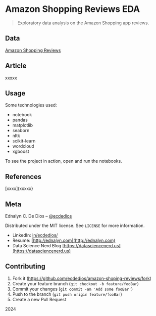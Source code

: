 # Amazon Shopping Reviews EDA

> Exploratory data analysis on the Amazon Shopping app reviews.

## Data

[Amazon Shopping Reviews](https://www.kaggle.com/datasets/ashishkumarak/amazon-shopping-reviews-daily-updated/data)

## Article

xxxxx

## Usage

Some technologies used:

- notebook
- pandas
- matplotlib
- seaborn
- nltk
- scikit-learn
- wordcloud
- xgboost

To see the project in action, open and run the notebooks.

## References

[xxxx](xxxxx}

## Meta

Ednalyn C. De Dios – [@ecdedios](https://github.com/ecdedios)

Distributed under the MIT license. See `LICENSE` for more information.

- LinkedIn: [in/ecdedios/](https://www.linkedin.com/in/ecdedios/)
- Resumé: [http://ednalyn.com](http://ednalyn.com)
- Data Science Nerd Blog [https://datasciencenerd.us](https://datasciencenerd.us)

## Contributing

1. Fork it (<https://github.com/ecdedios/amazon-shoping-reviews/fork>)
2. Create your feature branch (`git checkout -b feature/fooBar`)
3. Commit your changes (`git commit -am 'Add some fooBar'`)
4. Push to the branch (`git push origin feature/fooBar`)
5. Create a new Pull Request

2024
